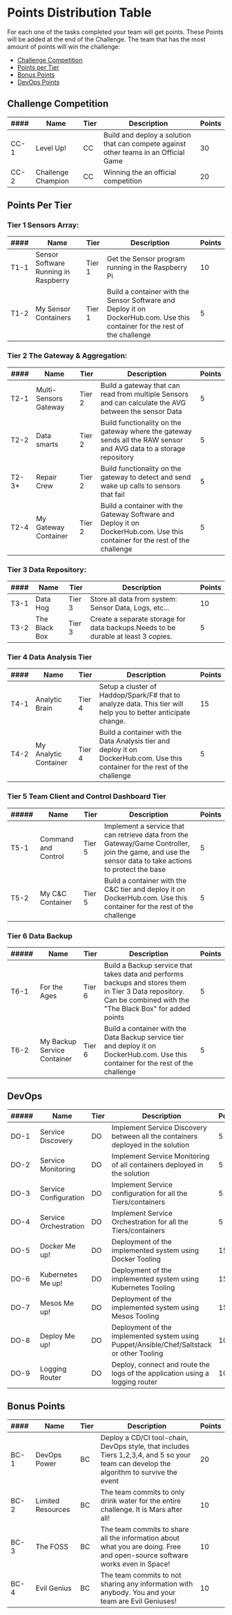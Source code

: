 
# Points Distribution Table

For each one of the tasks completed your team will get points. These Points will be added at the end of the Challenge. The team that has the most amount of points will win the challenge: 

- [Challenge Competition](#challenge-competition)
- [Points per Tier](#points-per-tier) 
- [Bonus Points](#bonus-points)
- [DevOps Points](#devops) 



## Challenge Competition

|####|Name|Tier|Description|Points|
|----|----|----|-----------|------|
|CC-1|Level Up!|CC|Build and deploy a solution that can compete against other teams in an Official Game| 30| 
|CC-2|Challenge Champion|CC| Winning the an official competition| 20| 


## Points Per Tier

### Tier 1 Sensors Array:

|####|Name|Tier|Description|Points|
|----|----|----|-----------|------|
|T1-1 |Sensor Software Running in Raspberry|Tier 1|Get the Sensor program running in the Raspberry Pi|10|
|T1-2 |My Sensor Containers|Tier 1| Build a container with the Sensor Software and Deploy it on DockerHub.com. Use this container for the rest of the challenge|5|


### Tier 2 The Gateway & Aggregation:

|####|Name|Tier|Description|Points|
|----|----|----|-----------|------|
|T2-1|Multi-Sensors Gateway|Tier 2| Build a gateway that can read from multiple Sensors and can calculate the AVG between the sensor Data|5|
|T2-2|Data smarts| Tier 2| Build functionality on the gateway where the gateway sends all the RAW sensor and AVG data to a storage repository|5|
|T2-3*|Repair Crew|Tier 2| Build functionality on the gateway to detect and send wake up calls to sensors that fail|5|
|T2-4|My Gateway Container|Tier 2| Build a container with the Gateway Software and Deploy it on DockerHub.com. Use this container for the rest of the challenge|5|


### Tier 3 Data Repository:

|####|Name|Tier|Description|Points|
|----|----|----|-----------|------|
|T3-1 |Data Hog|Tier 3|Store all data from system: Sensor Data, Logs, etc...|10|
|T3-2 |The Black Box|Tier 3| Create a separate storage for data backups.Needs to be durable at least 3 copies. |5|


### Tier 4 Data Analysis Tier

|####|Name|Tier|Description|Points|
|----|----|----|-----------|------|
|T4-1|Analytic Brain|Tier 4| Setup a cluster of Haddop/Spark/F# that to analyze data. This tier will help you to better anticipate change.|15|
|T4-2|My Analytic Container|Tier 4| Build a container with the Data Analysis tier and deploy it on DockerHub.com. Use this container for the rest of the challenge|5|


### Tier 5 Team Client and Control Dashboard Tier

|#####|Name|Tier|Description|Points|
|----|----|----|-----------|------|
|T5-1|Command and Control|Tier 5| Implement a service that can retrieve data from the Gateway/Game Controller, join the game, and use the sensor data to take actions to protect the base|5|
|T5-2|My C&C Container|Tier 5| Build a container with the C&C tier and deploy it on DockerHub.com. Use this container for the rest of the challenge|5|


### Tier 6 Data Backup

|#####|Name|Tier|Description|Points|
|----|----|----|-----------|------|
|T6-1|For the Ages|Tier 6|Build a Backup service that takes data and performs backups and stores them in Tier 3 Data repository. Can be combined with the "The Black Box" for added points|5|
|T6-2|My Backup Service Container |Tier 6| Build a container with the Data Backup service tier and deploy it on DockerHub.com. Use this container for the rest of the challenge|5|


## DevOps

|#####|Name|Tier|Description|Points|
|----|----|----|-----------|------|
|DO-1|Service Discovery|DO| Implement Service Discovery between all the containers deployed in the solution| 5|
|DO-2|Service Monitoring|DO| Implement Service Monitoring of all containers deployed in the solution| 5|
|DO-3|Service Configuration|DO| Implement Service configuration for all the Tiers/containers| 5|
|DO-4|Service Orchestration|DO| Implement Service Orchestration for all the Tiers/containers| 5|
|DO-5|Docker Me up!|DO| Deployment of the implemented system using Docker Tooling| 15|
|DO-6|Kubernetes Me up!|DO| Deployment of the implemented system using Kubernetes Tooling| 15|
|DO-7|Mesos Me up!|DO| Deployment of the implemented system using Mesos Tooling| 15|
|DO-8|Deploy Me up!|DO| Deployment of the implemented system using Puppet/Ansible/Chef/Saltstack or other Tooling| 10|
|DO-9|Logging Router|DO|Deploy, connect and route the logs of the application using a logging router|10|


## Bonus Points

|####|Name|Tier|Description|Points|
|----|----|----|-----------|------|
|BC-1|DevOps Power|BC| Deploy a CD/CI tool-chain, DevOps style, that includes Tiers 1,2,3,4, and 5 so your team can develop the algorithm to survive the event|20|
|BC-2|Limited Resources|BC| The team commits to only drink water for the entire challenge. It is Mars after all!|10|
|BC-3|The FOSS|BC| The team commits to share all the information about what you are doing. Free and open-source software works even in Space!|10|
|BC-4|Evil Genius|BC| The team commits to not sharing any information with anybody. You and your team are Evil Geniuses!|10|

